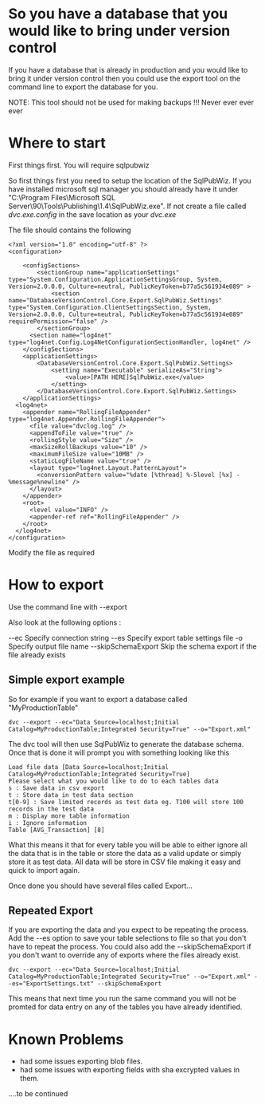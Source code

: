 # So you have a database that you would like to bring under version control #

If you have a database that is already in production and you would like to bring it under version control then you could use the export tool on the command line to export the database for you.

NOTE: This tool should not be used for making backups !!! Never ever ever ever

# Where to start #

First things first. You will require sqlpubwiz


So first things first you need to setup the location of the SqlPubWiz. If you have installed microsoft sql manager you should already have it under "C:\Program Files\Microsoft SQL Server\90\Tools\Publishing\1.4\SqlPubWiz.exe". If not create a file called _dvc.exe.config_ in the save location as your _dvc.exe_

The file should contains the following

```
<?xml version="1.0" encoding="utf-8" ?>
<configuration>
  
    <configSections>
        <sectionGroup name="applicationSettings" type="System.Configuration.ApplicationSettingsGroup, System, Version=2.0.0.0, Culture=neutral, PublicKeyToken=b77a5c561934e089" >
            <section name="DatabaseVersionControl.Core.Export.SqlPubWiz.Settings" type="System.Configuration.ClientSettingsSection, System, Version=2.0.0.0, Culture=neutral, PublicKeyToken=b77a5c561934e089" requirePermission="false" />
        </sectionGroup>
      <section name="log4net" type="log4net.Config.Log4NetConfigurationSectionHandler, log4net" />
    </configSections>
    <applicationSettings>
        <DatabaseVersionControl.Core.Export.SqlPubWiz.Settings>
            <setting name="Executable" serializeAs="String">
                <value>[PATH HERE]SqlPubWiz.exe</value>
            </setting>
        </DatabaseVersionControl.Core.Export.SqlPubWiz.Settings>
    </applicationSettings>
  <log4net>
    <appender name="RollingFileAppender" type="log4net.Appender.RollingFileAppender">
      <file value="dvclog.log" />
      <appendToFile value="true" />
      <rollingStyle value="Size" />
      <maxSizeRollBackups value="10" />
      <maximumFileSize value="10MB" />
      <staticLogFileName value="true" />
      <layout type="log4net.Layout.PatternLayout">
        <conversionPattern value="%date [%thread] %-5level [%x] - %message%newline" />
      </layout>
    </appender>
    <root>
      <level value="INFO" />
      <appender-ref ref="RollingFileAppender" />
    </root>
  </log4net>
</configuration>
```

Modify the file as required

# How to export #

Use the command line with --export

Also look at the following options :

--ec                    Specify connection string
--es                    Specify export table settings file
-o                      Specify output file name
--skipSchemaExport      Skip the schema export if the file already exists

## Simple export example ##

So for example if you want to export a database called "MyProductionTable"

```
dvc --export --ec="Data Source=localhost;Initial Catalog=MyProductionTable;Integrated Security=True" --o="Export.xml"
```

The dvc tool will then use SqlPubWiz to generate the database schema. Once that is done it will prompt you with something looking like this

```
Load file data [Data Source=localhost;Initial Catalog=MyProductionTable;Integrated Security=True]
Please select what you would like to do to each tables data
s : Save data in csv export
t : Store data in test data section
t[0-9] : Save limited records as test data eg. T100 will store 100 records in the test data
m : Display more table information
i : Ignore information
Table [AVG_Transaction] [8]
```

What this means it that for every table you will be able to either ignore all the data that is in the table or store the data as a valid update or simply store it as test data. All data will be store in CSV file making it easy and quick to import again.

Once done you should have several files called Export...

## Repeated  Export ##

If you are exporting the data and you expect to be repeating the process. Add the --es option to save your table selections to file so that you don't have to repeat the process. You could also add the --skipSchemaExport if you don't want to override any of exports where the files already exist.

```
dvc --export --ec="Data Source=localhost;Initial Catalog=MyProductionTable;Integrated Security=True" --o="Export.xml" --es="ExportSettings.txt" --skipSchemaExport
```

This means that next time you run the same command you will not be promted for data entry on any of the tables you have already identified.

# Known Problems #

  * had some issues exporting blob files.
  * had some issues with exporting fields with sha excrypted values in them.


....to be continued